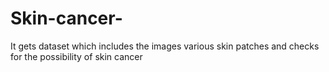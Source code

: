 # Skin-cancer-
It gets dataset which includes the images various skin patches and checks for the possibility of skin cancer 
